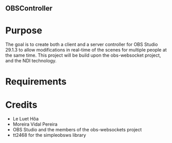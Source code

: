 ## OBSController

# Purpose
The goal is to create both a client and a server controller for OBS Studio 29.1.3 to allow modifications in real-time of the scenes for multiple people at the same time.
This project will be build upon the obs-websocket project, and the NDI technology.

# Requirements


# Credits
- Le Luet Hôa 
- Moreira Vidal Pereira
- OBS Studio and the members of the obs-websockets project
- tt2468 for the simpleobsws library
